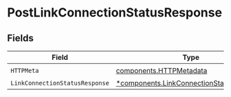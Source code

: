 # PostLinkConnectionStatusResponse


## Fields

| Field                                                                                               | Type                                                                                                | Required                                                                                            | Description                                                                                         |
| --------------------------------------------------------------------------------------------------- | --------------------------------------------------------------------------------------------------- | --------------------------------------------------------------------------------------------------- | --------------------------------------------------------------------------------------------------- |
| `HTTPMeta`                                                                                          | [components.HTTPMetadata](../../models/components/httpmetadata.md)                                  | :heavy_check_mark:                                                                                  | N/A                                                                                                 |
| `LinkConnectionStatusResponse`                                                                      | [*components.LinkConnectionStatusResponse](../../models/components/linkconnectionstatusresponse.md) | :heavy_minus_sign:                                                                                  | OK                                                                                                  |